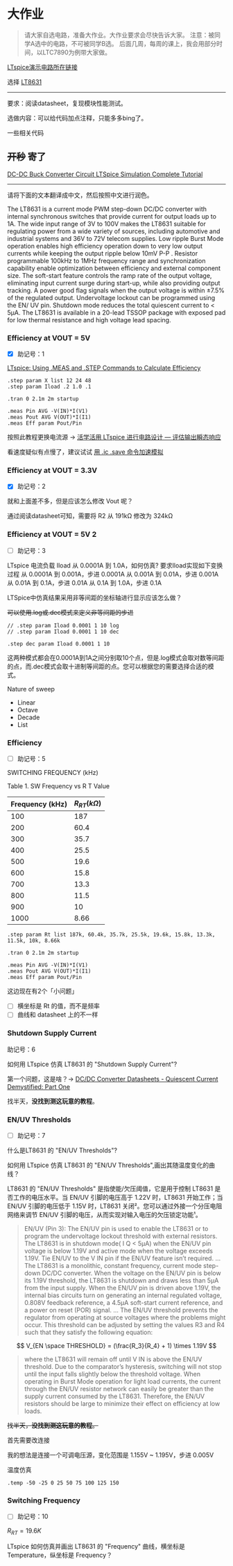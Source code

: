 # 大作业

> 请大家自选电路，准备大作业。大作业要求会尽快告诉大家。
注意：被同学A选中的电路，不可被同学B选。
后面几周，每周的课上，我会用部分时间，以LTC7890为例带大家做。

[LTspice演示电路所在链接](https://www.analog.com/cn/design-center/design-tools-and-calculators/ltspice-simulator/lt-spice-demo-circuits.html)

选择 [LT8631](https://www.analog.com/en/products/lt8631.html)

---

要求：阅读datasheet，复现模块性能测试。

选做内容：可以给代码加点注释，只能多多bing了。

一些相关代码

## ~~开秒~~ 寄了

[DC-DC Buck Converter Circuit LTSpice Simulation Complete Tutorial](https://www.youtube.com/watch?v=Iq7swlRXccU)

---

请将下面的文本翻译成中文，然后按照中文进行润色。

The LT8631 is a current mode PWM step-down DC/DC converter with internal synchronous switches that provide current for output loads up to 1A. The wide input range of 3V to 100V makes the LT8631 suitable for regulating power from a wide variety of sources, including automotive and industrial systems and 36V to 72V telecom supplies. Low ripple Burst Mode operation enables high efficiency operation down to very low output currents while keeping the output ripple below 10mV P-P . Resistor programmable 100kHz to 1MHz frequency range and synchronization capability enable optimization between efficiency and external component size. The soft-start feature controls the ramp rate of the output voltage, eliminating input current surge during start-up, while also providing output tracking. A power good flag signals when the output voltage is within ±7.5% of the regulated output. Undervoltage lockout can be programmed using the EN/ UV pin. Shutdown mode reduces the total quiescent current to < 5µA. The LT8631 is available in a 20-lead TSSOP package with exposed pad for low thermal resistance and high voltage lead spacing.

### Efficiency at VOUT = 5V

* [x] 助记号：1

[LTspice: Using .MEAS and .STEP Commands to Calculate Efficiency](https://www.analog.com/cn/technical-articles/ltspice-using-meas-and-step-commands-to-calculate-efficiency.html)

```LTspice
.step param X list 12 24 48
.step param Iload .2 1.0 .1

.tran 0 2.1m 2m startup

.meas Pin AVG -V(IN)*I(V1)
.meas Pout AVG V(OUT)*I(I1)
.meas Eff param Pout/Pin
```

按照此教程更换电流源 -> [活学活用 LTspice 进行电路设计 — 评估输出瞬态响应](https://www.cytech.com/technical-articles/learning-ltspice-circuit-design-confirm-output-transient-response)

看速度疑似有点慢了，建议试试 [用 .ic .save 命令加速模拟](https://www.cytech.com/technical-articles/learning-ltspice-circuit-design-speed-simulation-ic-save-command)

### Efficiency at VOUT = 3.3V

* [x] 助记号：2

就和上面差不多，但是应该怎么修改 Vout 呢？

通过阅读datasheet可知，需要将 R2 从 191kΩ 修改为 324kΩ

### Efficiency at VOUT = 5V 2

* [ ] 助记号：3

LTspice 电流负载 Iload 从 0.0001A 到 1.0A，如何仿真?
要求Iload实现如下变换过程
从 0.0001A 到 0.001A，步进 0.0001A
从 0.001A 到 0.01A，步进 0.001A
从 0.01A 到 0.1A，步进 0.01A
从 0.1A 到 1.0A，步进 0.1A

LTSpice中仿真结果采用非等间距的坐标轴进行显示应该怎么做？

~~可以使用.log或.dec模式来定义非等间距的步进~~

```LTspice
// .step param Iload 0.0001 1 10 log
// .step param Iload 0.0001 1 10 dec

.step dec param Iload 0.0001 1 10
```

这两种模式都会在0.0001A到1A之间分别取10个点，但是.log模式会取对数等间距的点，而.dec模式会取十进制等间距的点。您可以根据您的需要选择合适的模式。

Nature of sweep

* Linear
* Octave
* Decade
* List

### Efficiency

* [ ] 助记号：5

SWITCHING FREQUENCY (kHz)

Table 1. SW Frequency vs R T Value

| Frequency (kHz) | $R_{RT} (kΩ)$ |
| --------------- | ------------- |
| 100             | 187           |
| 200             | 60.4          |
| 300             | 35.7          |
| 400             | 25.5          |
| 500             | 19.6          |
| 600             | 15.8          |
| 700             | 13.3          |
| 800             | 11.5          |
| 900             | 10            |
| 1000            | 8.66          |

```LTspice
.step param Rt list 187k, 60.4k, 35.7k, 25.5k, 19.6k, 15.8k, 13.3k, 11.5k, 10k, 8.66k

.tran 0 2.1m 2m startup

.meas Pin AVG -V(IN)*I(V1)
.meas Pout AVG V(OUT)*I(I1)
.meas Eff param Pout/Pin
```

这边现在有2个「小问题」

* [ ] 横坐标是 Rt 的值，而不是频率
* [ ] 曲线和 datasheet 上的不一样

### Shutdown Supply Current

助记号：6

如何用 LTspice 仿真 LT8631 的 "Shutdown Supply Current"?

第一个问题，这是啥？-> [DC/DC Converter Datasheets - Quiescent Current Demystified: Part One](https://www.ti.com/document-viewer/lit/html/SSZTBG3)

找半天，**没找到测这玩意的教程**。

### EN/UV Thresholds

* [ ] 助记号：7

什么是LT8631 的 "EN/UV Thresholds"?

如何用 LTspice 仿真 LT8631 的 "EN/UV Thresholds",画出其随温度变化的曲线？

LT8631 的 "EN/UV Thresholds" 是指使能/欠压阈值，它是用于控制 LT8631 是否工作的电压水平。当 EN/UV 引脚的电压高于 1.22V 时，LT8631 开始工作；当 EN/UV 引脚的电压低于 1.15V 时，LT8631 关闭²。您可以通过外接一个分压电阻网络来调节 EN/UV 引脚的电压，从而实现对输入电压的欠压锁定功能¹。

> EN/UV (Pin 3): The EN/UV pin is used to enable the LT8631 or to program the undervoltage lockout threshold with external resistors. The LT8631 is in shutdown mode( I Q < 5µA) when the EN/UV pin voltage is below 1.19V and active mode when the voltage exceeds 1.19V. Tie EN/UV to the V IN pin if the EN/UV feature isn’t required.
> ...
> The LT8631 is a monolithic, constant frequency, current mode step-down DC/DC converter. When the voltage on the EN/UV pin is below its 1.19V threshold, the LT8631 is shutdown and draws less than 5µA from the input supply. When the EN/UV pin is driven above 1.19V, the internal bias circuits turn on generating an internal regulated voltage, 0.808V feedback reference, a 4.5µA soft-start current reference, and a power on reset (POR) signal.
> ...
> The EN/UV threshold prevents the regulator from operating at source voltages where the problems might occur. This threshold can be adjusted by setting the values R3 and R4 such that they satisfy the following equation:

$$
V_{EN \space THRESHOLD} = (\frac{R_3}{R_4} + 1) \times 1.19V
$$

> where the LT8631 will remain off until V IN is above the EN/UV threshold. Due to the comparator’s hysteresis, switching will not stop until the input falls slightly below the threshold voltage.
> When operating in Burst Mode operation for light load currents, the current through the EN/UV resistor network can easily be greater than the supply current consumed by the LT8631. Therefore, the EN/UV resistors should be large to minimize their effect on efficiency at low loads.

~~找半天，**没找到测这玩意的教程**。~~

首先需要改连接

我的想法是连接一个可调电压源，变化范围是 1.155V ~ 1.195V，步进 0.005V

温度仿真

```LTspice
.temp -50 -25 0 25 50 75 100 125 150
```

### Switching Frequency

* [ ] 助记号：10

$R_{RT} = 19.6K$

LTspice 如何仿真并画出 LT8631 的 "Frequency" 曲线，横坐标是 Temperature，纵坐标是 Frequency？
